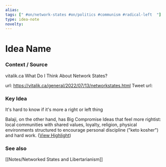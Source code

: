 ```yaml
---
alias: 
tags: [" #on/network-states #on/politics #communism #radical-left  "]
type: idea-note
novelty: 
---
```

# Idea Name

### Context / Source
vitalik.ca
What Do I Think About Network States?

url: https://vitalik.ca/general/2022/07/13/networkstates.html
Tweet url: 

### Key Idea

It's hard to know if it's more a right or left thing

Balaji, on the other hand, has Big Compromise Ideas that feel more rightist: local communities with shared values, loyalty, religion, physical environments structured to encourage personal discipline ("keto kosher") and hard work. ([View Highlight](https://instapaper.com/read/1522307276/20088756))

### See also
[[Notes/Networked States and Libertarianism]]
